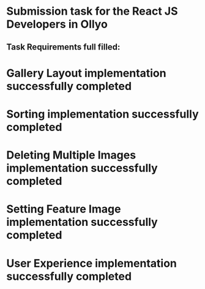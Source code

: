 # Submission task for the React JS Developers in Ollyo 

 ### 

## Task Requirements full filled:

# Gallery Layout implementation successfully completed
# Sorting implementation successfully completed
# Deleting Multiple Images  implementation successfully completed
# Setting Feature Image  implementation successfully completed
# User Experience implementation successfully completed